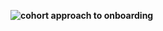 **![cohort approach to onboarding](https://lh4.googleusercontent.com/ju9zPhZpVvBtpG69GJgXDBafKH1KJq3vrdZN1IbKfulh1_ggFc-KK43nlD9V4eYLq8Cz4MiQj0WwEv1uBHN7IriFGfSGy4SWtetEqa0PFHbX1SlFOeH25xgrnLB9HEJ-_m837O-9)**